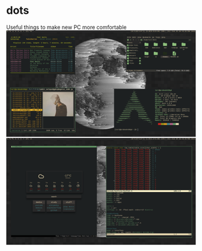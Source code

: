 # dots
Useful things to make new PC more comfortable
![screen](https://github.com/tort-dla-psa/dots/blob/master/2019-01-20-022039_1920x1080_scrot.png)
![screen](https://github.com/tort-dla-psa/dots/blob/master/2019-01-20-022827_1920x1080_scrot.png)
